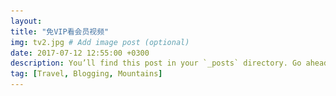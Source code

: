 ```yaml
---
layout: 
title: "免VIP看会员视频"
img: tv2.jpg # Add image post (optional)
date: 2017-07-12 12:55:00 +0300
description: You’ll find this post in your `_posts` directory. Go ahead and edit it and re-build the site to see your changes. # Add post description (optional)
tag: [Travel, Blogging, Mountains]
---
```

<head>
    <meta charset="utf-8" />
    <meta name="viewport" content="width=device-width, initial-scale=1" />
    <meta name="description" content="Another fine responsivesite template freebie">
    <link rel="stylesheet" href="../assets/css/spe/main.css" />
    <link rel="stylesheet" href="../assets/css/layer.css" />
	<!-- <link rel="stylesheet" href="https://cdn.bootcss.com/layer/3.1.0/theme/default/layer.css" /> -->
	<!-- <script src="https://cdn.bootcss.com/jquery/2.2.0/jquery.js" ></script> -->
	<script src="../assets/js/jquery-3.2.1.min.js" ></script>
	<!-- <script src="https://cdn.bootcss.com/layer/3.1.0/layer.js"></script> -->
	<script src="../assets/js/layer.js"></script>
	<script type="text/javascript">

		function aaa(){
			debugger;
			var url=$("#basicurl").val();
			if(!url){
				alert("要输入视频地址哟");
				return;
			}
			var su=7;
			var v;
			var num=$("#playNum").val();
			num++;
			if(num==1){
				v="http://jiexi.92fz.cn/player/vip.php?url=";
			}else if(num==2){
				v="http://jiexi.92fz.cn/player/vip.php?url=";
				/*v="http://api.662820.com/xnflv/index.php?url=";*/
			}else if(num==3){
				v="http://www.0335haibo.com/yun.php?url=";
			}else if(num==4){
				v="http://aikan-tv.com/?url=";
			}else if(num==5){
				v="http://api.nepian.com/ckparse/?url=";
			}else if(num==6){
				v="http://api.47ks.com/webcloud/?v=";
			}else if(num==7){
				v="http://api.xfsub.com/index.php?url=";
			}else{
				num=0;
			}
			$("#playNum").val(num);
			var newTvAddr=v+url;
			layer.open({
			  type: 2,
			  offset: '100px',
			  title: false,
			  area: ['630px', '360px'],
			  shade: 0.8,
			  closeBtn: 0,
			  shadeClose: true,
			  content: newTvAddr
			});
		}
	</script>
</head>


<body class="landing">

<!-- Page Wrapper -->
<div id="page-wrapper">

    <!-- Header -->
    <header id="header" class="alt">
        <h1><a href="#">免VIP看会员视频</a></h1>

    </header>


    <!-- Banner -->
    <section id="banner">
        <div class="inner">
            <h2>免VIP看会员视频</h2>
            <p><p>Another fine responsive<br />
            site template freebie<br />
            crafted by <a href="http://uimcc.com">UIMCC</a></p>
            </p>
            <ul class="actions">
                <li><a href="#" class="button special">Activate</a></li>
            </ul>
        </div>
        <a href="#one" class="more scrolly">开始观看</a>
    </section>


    <!-- One -->
    <section id="one" class="wrapper style1 special">
        <div class="inner">
                <input type="text" id="basicurl"   placeholder="视频地址..." style="border-radius: 0px;border-color:#fff;float: left;">
				<input type="hidden" value="0" id="playNum"/>
                <a onclick="aaa()" style="float: right;margin-top: -35px;border-bottom: dotted 0px;">播放视频</a>
								<span>视频采用第三方接口进行播放，播放中出现的广告均与本站无关<br />
								如遇视频不能正常播放请重新点击播放视频按钮.</span>
            <ul class="icons major">
                <li><span class="icon fa-diamond major style1"><span class="label">Lorem</span></span></li>
                <li><span class="icon fa-heart-o major style2"><span class="label">Ipsum</span></span></li>
                <li><span class="icon fa-code major style3"><span class="label">Dolor</span></span></li>
            </ul>
            <a href="#two" class="more scrolly">如何获取视频地址？</a>
        </div>
    </section>

    <!-- Two -->
    <section id="two" class="wrapper alt style2">
        <section class="spotlight">
            <div class="image"><img src="../assets/img/tv-1.png" alt="" /></div><div class="content">
            <h2>获取会员视频地址方式一<br />
                腾讯视频为例</h2>
            <p>打开腾讯视频网站，找到需要观看的会员视频，先不要点击进去，在需要观看的影片上鼠标右击选择:复制链接地址，手机端长按影片选择:复制链接地址</p>
        </div>
        </section>
        <section class="spotlight">
            <div class="image"><img src="../assets/img/tv-2.png" alt="" /></div><div class="content">
            <h2>Tortor dolore feugiat<br />
                elementum magna</h2>
            <p>Aliquam ut ex ut augue consectetur interdum. Donec hendrerit imperdiet. Mauris eleifend fringilla nullam aenean mi ligula.</p>
        </div>
        </section>
         <!--<section class="spotlight">
            <div class="image"><img src="images/pic03.jpg" alt="" /></div><div class="content">
            <h2>获取会员视频地址方式二<br />
                腾讯视频为例</h2>
            <p>打开腾讯视频网站，找到需要观看的会员视频，点击进去播放，在浏览器上方地址栏复制视频地址</p>
        </div>
        </section>-->
    </section>



    <!-- CTA -->
    <section id="cta" class="wrapper style4">
        <div class="inner">
            <header>
                <h2>Arcue ut vel commodo</h2>
                <p>Aliquam ut ex ut augue consectetur interdum endrerit imperdiet amet eleifend fringilla.</p>
            </header>
            <ul class="actions vertical">
                <li><a href="#" class="button fit special">Activate</a></li>
                <li><a href="#" class="button fit">Learn More</a></li>
            </ul>
        </div>
    </section>


    <!-- Footer -->
    <footer id="footer">
        <ul class="icons">

            <li><a target="_blank" href="https://twitter.com/<username>" class="icon fa-twitter"
                    ><span class="label">twitter</span></a></li>

            <li><a target="_blank" href="https://github.com/<username>" class="icon fa-github"
                    ><span class="label">github</span></a></li>

            <li><a target="_blank" href="https://linkedin.com/in/<username>" class="icon fa-linkedin-square"
                    ><span class="label">linkedin-square</span></a></li>

            <li><a target="_blank" href="https://facebook.com/<username>" class="icon fa-facebook-official"
                    ><span class="label">facebook-official</span></a></li>

            <li><a target="_blank" href="https://plus.google.com/u/0/+<username>" class="icon fa-google-plus-square"
                    ><span class="label">google-plus-square</span></a></li>

        </ul>
        <ul class="copyright">
            <li>&copy;


                2016,

                2017
                Your Name</li>
            <li>Design: <a href="http://html5up.net" target="_blank">HTML5 UP</a></li>
            <li>Built with: <a href="http://jekyllrb.com" target="_blank">Jekyll</a></li>
        </ul>
    </footer>
</div>
</body>
